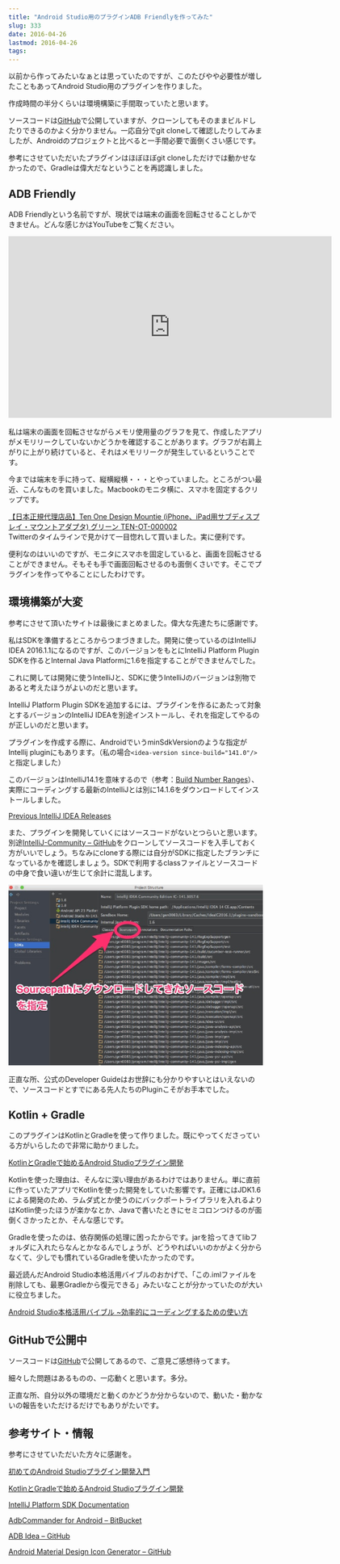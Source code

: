 ```yaml
---
title: "Android Studio用のプラグインADB Friendlyを作ってみた"
slug: 333
date: 2016-04-26
lastmod: 2016-04-26
tags: 
---
```


以前から作ってみたいなぁとは思っていたのですが、このたびやや必要性が増したこともあってAndroid Studio用のプラグインを作りました。

作成時間の半分くらいは環境構築に手間取っていたと思います。

ソースコードは<a href="https://github.com/gen0083/AdbFriendly">GitHub</a>で公開していますが、クローンしてもそのままビルドしたりできるのかよく分かりません。一応自分でgit cloneして確認したりしてみましたが、Androidのプロジェクトと比べると一手間必要で面倒くさい感じです。

参考にさせていただいたプラグインはほぼほぼgit cloneしただけでは動かせなかったので、Gradleは偉大だなということを再認識しました。


## ADB Friendly


ADB Friendlyという名前ですが、現状では端末の画面を回転させることしかできません。どんな感じかはYouTubeをご覧ください。

<iframe width="640" height="360" src="https://www.youtube.com/embed/GfFcLmkfbTc" frameborder="0" allowfullscreen></iframe>

私は端末の画面を回転させながらメモリ使用量のグラフを見て、作成したアプリがメモリリークしていないかどうかを確認することがあります。グラフが右肩上がりに上がり続けていると、それはメモリリークが発生しているということです。

今までは端末を手に持って、縦横縦横・・・とやっていました。ところがつい最近、こんなものを買いました。Macbookのモニタ横に、スマホを固定するクリップです。

<div data-role="amazonjs" data-asin="B00TOCBNLK" data-locale="JP" data-tmpl="" data-img-size="" class="asin_B00TOCBNLK_JP_ amazonjs_item"><div class="amazonjs_indicator"><span class="amazonjs_indicator_img"></span><a class="amazonjs_indicator_title" href="#">【日本正規代理店品】Ten One Design Mountie (iPhone、iPad用サブディスプレイ・マウントアダプタ) グリーン TEN-OT-000002</a><span class="amazonjs_indicator_footer"></span></div></div>
Twitterのタイムラインで見かけて一目惚れして買いました。実に便利です。

便利なのはいいのですが、モニタにスマホを固定していると、画面を回転させることができません。そもそも手で画面回転させるのも面倒くさいです。そこでプラグインを作ってやることにしたわけです。


## 環境構築が大変


参考にさせて頂いたサイトは最後にまとめました。偉大な先達たちに感謝です。

私はSDKを準備するところからつまづきました。開発に使っているのはIntelliJ IDEA 2016.1.1になるのですが、このバージョンをもとにIntelliJ Platform Plugin SDKを作るとInternal Java Platformに1.6を指定することができませんでした。

これに関しては開発に使うIntelliJと、SDKに使うIntelliJのバージョンは別物であると考えたほうがよいのだと思います。

IntelliJ Platform Plugin SDKを追加するには、プラグインを作るにあたって対象とするバージョンのIntelliJ IDEAを別途インストールし、それを指定してやるのが正しいのだと思います。

プラグインを作成する際に、AndroidでいうminSdkVersionのような指定がIntellij pluginにもあります。（私の場合`<idea-version since-build="141.0"/>`と指定しました）

このバージョンはIntelliJ14.1を意味するので（参考：<a href="http://www.jetbrains.org/intellij/sdk/docs/basics/getting_started/build_number_ranges.html">Build Number Ranges</a>）、実際にコーディングする最新のIntelliJとは別に14.1.6をダウンロードしてインストールしました。

<a href="https://confluence.jetbrains.com/display/IntelliJIDEA/Previous+IntelliJ+IDEA+Releases">Previous IntelliJ IDEA Releases</a>

また、プラグインを開発していくにはソースコードがないとつらいと思います。別途<a href="https://github.com/JetBrains/intellij-community/tree/141">IntelliJ-Community &#8211; GitHub</a>をクローンしてソースコードを入手しておく方がいいでしょう。ちなみにcloneする際には自分がSDKに指定したブランチになっているかを確認しましょう。SDKで利用するclassファイルとソースコードの中身で食い違いが生じて余計に混乱します。

![ソースコードをアタッチ](61ca7106959070c1282000cfc3d02d18.jpg)

正直な所、公式のDeveloper Guideはお世辞にも分かりやすいとはいえないので、ソースコードとすでにある先人たちのPluginこそがお手本でした。


## Kotlin + Gradle


このプラグインはKotlinとGradleを使って作りました。既にやってくださっている方がいらしたので非常に助かりました。

<a href="http://qiita.com/droibit/items/a211134d39f57a891479#_reference-abda8687478bf8c278ec">KotlinとGradleで始めるAndroid Studioプラグイン開発</a>

Kotlinを使った理由は、そんなに深い理由があるわけではありません。単に直前に作っていたアプリでKotlinを使った開発をしていた影響です。正確にはJDK1.6による開発のため、ラムダ式とか使うのにバックポートライブラリを入れるよりはKotlin使ったほうが楽かなとか、Javaで書いたときにセミコロンつけるのが面倒くさかったとか、そんな感じです。

Gradleを使ったのは、依存関係の処理に困ったからです。jarを拾ってきてlibフォルダに入れたらなんとかなるんでしょうが、どうやればいいのかがよく分からなくて、少しでも慣れているGradleを使いたかったのです。

最近読んだAndroid Studio本格活用バイブルのおかげで、「この.imlファイルを削除しても、最悪Gradleから復元できる」みたいなことが分かっていたのが大いに役立ちました。

<div data-role="amazonjs" data-asin="4774178705" data-locale="JP" data-tmpl="" data-img-size="" class="asin_4774178705_JP_ amazonjs_item"><div class="amazonjs_indicator"><span class="amazonjs_indicator_img"></span><a class="amazonjs_indicator_title" href="#">Android Studio本格活用バイブル ~効率的にコーディングするための使い方</a><span class="amazonjs_indicator_footer"></span></div></div>

## GitHubで公開中


ソースコードは<a href="https://github.com/gen0083/AdbFriendly">GitHub</a>で公開してあるので、ご意見ご感想待ってます。

細々した問題はあるものの、一応動くと思います。多分。

正直な所、自分以外の環境だと動くのかどうか分からないので、動いた・動かないの報告をいただけるだけでもありがたいです。


## 参考サイト・情報


参考にさせていただいた方々に感謝を。

<a href="http://qiita.com/konifar/items/c6e23921ffec475907fc">初めてのAndroid Studioプラグイン開発入門</a>

<a href="http://qiita.com/droibit/items/a211134d39f57a891479#_reference-abda8687478bf8c278ec">KotlinとGradleで始めるAndroid Studioプラグイン開発</a>

<a href="http://www.jetbrains.org/intellij/sdk/docs/index.html">IntelliJ Platform SDK Documentation</a>

<a href="https://bitbucket.org/speedy2222/adbremote-idea-plugin">AdbCommander for Android &#8211; BitBucket</a>

<a href="https://github.com/pbreault/adb-idea">ADB Idea &#8211; GitHub</a>

<a href="https://github.com/konifar/android-material-design-icon-generator-plugin">Android Material Design Icon Generator &#8211; GitHub</a>


  